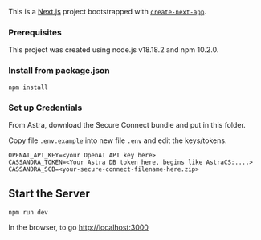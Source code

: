 This is a [Next.js](https://nextjs.org/) project bootstrapped with [`create-next-app`](https://github.com/vercel/next.js/tree/canary/packages/create-next-app).

### Prerequisites
This project was created using node.js v18.18.2 and npm 10.2.0.

### Install from package.json
```
npm install
```

### Set up Credentials
From Astra, download the Secure Connect bundle and put in this folder.

Copy file `.env.example` into new file `.env` and edit the keys/tokens.
```
OPENAI_API_KEY=<your OpenAI API key here>
CASSANDRA_TOKEN=<Your Astra DB token here, begins like AstraCS:....>
CASSANDRA_SCB=<your-secure-connect-filename-here.zip>
```

## Start the Server
```
npm run dev
```

In the browser, to go [http://localhost:3000](http://localhost:3000)

